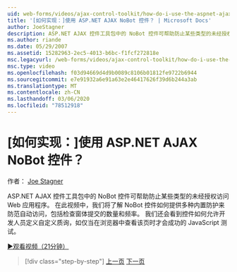 ```yaml
---
uid: web-forms/videos/ajax-control-toolkit/how-do-i-use-the-aspnet-ajax-nobot-control
title: '[如何实现：]使用 ASP.NET AJAX NoBot 控件？ | Microsoft Docs'
author: JoeStagner
description: ASP.NET AJAX 控件工具包中的 NoBot 控件可帮助防止某些类型的未经授权访问 Web 应用程序。 在此视频中，我们将看到 。
ms.author: riande
ms.date: 05/29/2007
ms.assetid: 15282963-2ec5-4013-b6bc-f1fcf272818e
msc.legacyurl: /web-forms/videos/ajax-control-toolkit/how-do-i-use-the-aspnet-ajax-nobot-control
msc.type: video
ms.openlocfilehash: f03d94669d4d9b0089c8106b01812fe9722b6944
ms.sourcegitcommit: e7e91932a6e91a63e2e46417626f39d6b244a3ab
ms.translationtype: MT
ms.contentlocale: zh-CN
ms.lasthandoff: 03/06/2020
ms.locfileid: "78512918"
---
```

# <a name="how-do-i-use-the-aspnet-ajax-nobot-control"></a>[如何实现：]使用 ASP.NET AJAX NoBot 控件？

作者： [Joe Stagner](https://github.com/JoeStagner)

ASP.NET AJAX 控件工具包中的 NoBot 控件可帮助防止某些类型的未经授权访问 Web 应用程序。 在此视频中，我们将了解 NoBot 控件如何提供多种内置防护来防范自动访问，包括检查窗体提交的数量和频率。 我们还会看到控件如何允许开发人员定义自定义质询，如仅当在浏览器中查看该页时才会成功的 JavaScript 测试。

[&#9654;观看视频（21分钟）](https://channel9.msdn.com/Blogs/ASP-NET-Site-Videos/how-do-i-use-the-aspnet-ajax-nobot-control)

> [!div class="step-by-step"]
> [上一页](how-do-i-use-the-aspnet-ajax-mutuallyexclusive-checkbox-extender.md)
> [下一页](how-do-i-use-the-aspnet-ajax-listsearch-extender.md)
